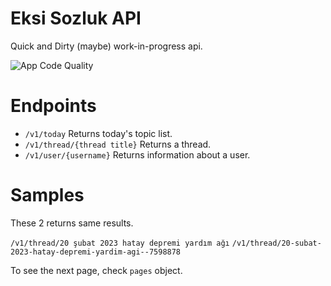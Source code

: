 # Eksi Sozluk API

Quick and Dirty (maybe) work-in-progress api.

![App Code Quality](https://img.shields.io/static/v1?label=Status&message=Shitty&color=red "Title")


# Endpoints 
- `/v1/today` Returns today's topic list.
- `/v1/thread/{thread title}` Returns a thread.
- `/v1/user/{username}` Returns information about a user.


# Samples
These 2 returns same results.

`/v1/thread/20 şubat 2023 hatay depremi yardım ağı`
`/v1/thread/20-subat-2023-hatay-depremi-yardim-agi--7598878`

To see the next page, check `pages` object.
